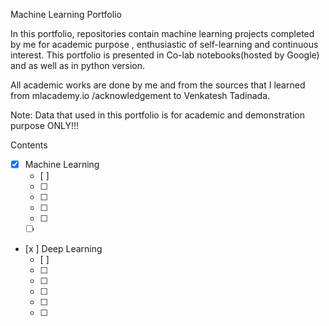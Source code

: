 Machine Learning Portfolio


In this portfolio, repositories contain machine learning projects completed by me for academic purpose , 
enthusiastic of self-learning and continuous interest. 
This portfolio is presented in Co-lab notebooks(hosted by Google) and as well as in python version.

All academic works are done by me and from the sources that I learned from mlacademy.io /acknowledgement 
to Venkatesh Tadinada.

Note: Data that used in this portfolio is for academic and demonstration purpose ONLY!!! 

Contents
- [x] Machine Learning  
    - [ ]  
    - [ ]  
    - [ ]  
    - [ ]  
    - [ ]  
    - [ ]     
- [x ] Deep Learning 
    - [ ]  
    - [ ]  
    - [ ]  
    - [ ] 
    - [ ]  
    - [ ] 

